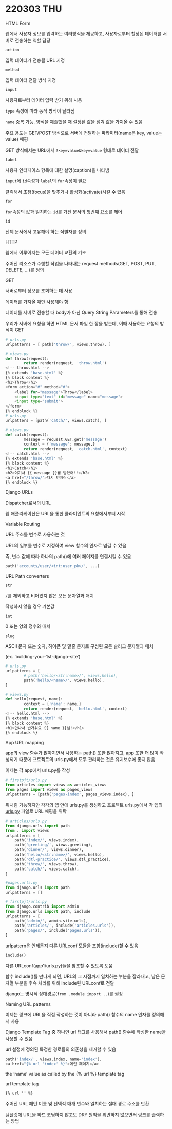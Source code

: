 # 220303 THU



HTML Form

웹에서 사용자 정보를 입력하는 여러방식을 제공하고, 사용자로부터 할당된 데이터를 서버로 전송하는 역할 담당

```
action
```

입력 데이터가 전송될 URL 지정

```
method
```

입력 데이터 전달 방식 지정

```
input
```

사용자로부터 데이터 입력 받기 위헤 사용

`type` 속성에 따라 동작 방식이 달라짐

`name` 중복 가능. 양식을 제출했을 때 설정된 값을 넘겨 값을 가져올 수 있음

주요 용도는 GET/POST 방식으로 서버에 전달하는 파라미터(name은 key, value는 value) 매핑

GET 방식에서는 URL에서 `?key=value&key=value` 형태로 데이터 전달

```
label
```

사용자 인터페이스 항목에 대한 설명(caption)을 나타냄

`input`에 `id`속성과 `label`의 `for`속성이 필요

클릭해서 초점(focus)을 맞추거나 활성화(activate)시킬 수 있음

```
for
```

`for`속성의 값과 일치하는 `id`를 가진 문서의 첫번째 요소를 제어

```
id
```

전체 문서에서 고유해야 하는 식별자를 정의

HTTP

웹에서 이루어지는 모든 데이터 교환의 기초

주어진 리소스가 수행할 작업을 나타내는 request methods(GET, POST, PUT, DELETE, ...)를 정의

GET

서버로부터 정보를 조회하는 데 사용

데이터를 가져올 때만 사용해야 함

데이터를 서버로 전송할 때 body가 아닌 Query String Parameters를 통해 전송

우리가 서버에 요청을 하면 HTML 문서 파일 한 장을 받는데, 이때 사용하는 요청의 방식이 GET

```python
# urls.py
urlpatterns = [ path('throw/', views.throw), ]

# views.py
def throw(request):
		return render(request, 'throw.html')
<!-- throw.html -->
{% extends 'base.html' %}
{% block content %}
<h1>Throw</h1>
<form action="#" method="#">
	<label for="message">Throw</label>
	<input type="text" id="message" name="message">
	<input type="submit">
</form>
{% endblock %}
# urls.py
urlpatters = [path('catch/', views.catch), ]

# views.py
def catch(request):
		message = request.GET.get('message')
		context = {'message': message,}
		return render(request, 'catch.html', context)
<!-- catch.html -->
{% extends 'base.html' %}
{% block content %}
<h1>Catch</h1>
<h2>여기서 {{ message }}를 받았어!!</h2>
<a href="/throw/">다시 던지러</a>
{% endblock %}
```

Django URLs

Dispatcher로서의 URL

웹 애플리케이션은 URL을 통한 클라이언트의 요청에서부터 시작

Variable Routing

URL 주소를 변수로 사용하는 것

URL의 일부를 변수로 지정하여 view 함수의 인자로 넘길 수 있음

즉, 변수 값에 따라 하나의 path()에 여러 페이지를 연결시킬 수 있음

```python
path('accounts/user/<int:user_pk>/', ...)
```

URL Path converters

```
str
```

`/`를 제외하고 비어있지 않은 모든 문자열과 매치

작성하지 않을 경우 기본값

```
int
```

0 또는 양의 정수와 매치

```
slug
```

ASCII 문자 또는 숫자, 하이픈 및 밑줄 문자로 구성된 모든 슬러그 문자열과 매치

(ex. ‘building-your-1st-django-site’)

```python
# urls.py
urlpatterns = [
		# path('hello/<str:name>/', views.hello),
		path('hello/<name>/', views.hello),
]

# views.py
def hello(request, name):
		context = {'name': name,}
		return render(request, 'hello.html', context)
<!-- hello.html -->
{% extends 'base.html' %}
{% block content %}
<h1>만나서 반가워요 {{ name }}님!</h1>
{% endblock %}
```

App URL mapping

app의 view 함수가 많아지면서 사용하는 path() 또한 많아지고, app 또한 더 많이 작성되기 때문에 프로젝트의 urls.py에서 모두 관리하는 것은 유지보수에 좋지 않음

이제는 각 app에서 urls.py를 작성

```python
# firstpjt/urls.py
from articles import views as articles_views
from pages import views as pages_views
urlpatterns = [path('pages-index', pages_views.index), ]
```

위처럼 가능하지만 각각의 앱 안에 urls.py를 생성하고 프로젝트 urls.py에서 각 앱의 [urls.py](http://urls.py) 파일로 URL 매핑을 위탁

```python
# articles/urls.py
from django.urls import path
from . import views
urlpatterns = [
    path('index/', views.index),
    path('greeting/', views.greeting),
    path('dinner/', views.dinner),
    path('hello/<str:name>/', views.hello),
    path('dtl-practice/', views.dtl_practice),
    path('throw/', views.throw),
    path('catch/', views.catch),
]

#pages.urls.py
from django.urls import path
urlpatterns = []

# firstpjt/urls.py
from django.contrib import admin
from django.urls import path, include
urlpatterns = [
    path('admin/', admin.site.urls),
    path('articles/', include('articles.urls')),
    path('pages/', include('pages.urls')),
]
```

urlpattern은 언제든지 다른 URLconf 모듈을 포함(include)할 수 있음

```
include()
```

다른 URLconf(app1/urls.py)들을 참조할 수 있도록 도움

함수 include()를 만나게 되면, URL의 그 시점까지 일치하는 부분을 잘라내고, 남은 문자열 부분을 후속 처리를 위해 include된 URLconf로 전달

django는 명시적 상대경로(`from .module import ..`)를 권장

Naming URL patterns

이제는 링크에 URL을 직접 작성하는 것이 아니라 path() 함수의 name 인자를 정의해서 사용

Django Template Tag 중 하나인 url 태그를 사용해서 path() 함수에 작성한 name을 사용할 수 있음

url 설정에 정의된 특정한 경로들의 의존성을 제거할 수 있음

```python
path('index/', views.index, name='index'),
<a href="{% url 'index' %}">메인 페이지</a>
```

the ‘name’ value as called by the {% url %} template tag

url template tag

```html
{% url '' %}
```

주어진 URL 패턴 이름 및 선택적 매개 변수와 일치하는 절대 경로 주소를 반환

템플릿에 URL을 하드 코딩하지 않고도 DRY 원칙을 위반하지 않으면서 링크를 출력하는 방법
